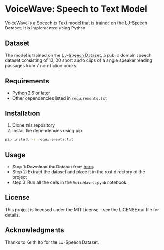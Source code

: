  
# VoiceWave: Speech to Text Model

VoiceWave is a Speech to Text model that is trained on the LJ-Speech Dataset. It is implemented using Python.

## Dataset

The model is trained on the [LJ-Speech Dataset](https://keithito.com/LJ-Speech-Dataset/), a public domain speech dataset consisting of 13,100 short audio clips of a single speaker reading passages from 7 non-fiction books.

## Requirements

- Python 3.6 or later
- Other dependencies listed in `requirements.txt`

## Installation

1. Clone this repository
2. Install the dependencies using pip:

```bash
pip install -r requirements.txt
```

## Usage
* Step 1: Download the Dataset from [here](https://keithito.com/LJ-Speech-Dataset/).
* Step 2: Extract the dataset and place it in the root directory of the project.
* step 3: Run all the cells in the `VoiceWave.ipynb` notebook.
## License
This project is licensed under the MIT License - see the LICENSE.md file for details.

## Acknowledgments
Thanks to Keith Ito for the LJ-Speech Dataset.